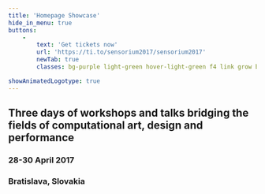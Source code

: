 ```yaml
---
title: 'Homepage Showcase'
hide_in_menu: true
buttons:
    -
        text: 'Get tickets now'
        url: 'https://ti.to/sensorium2017/sensorium2017'
        newTab: true
        classes: bg-purple light-green hover-light-green f4 link grow ba bw1 ph3 pv2 mb2 dib

showAnimatedLogotype: true
---
```


## Three days of workshops and talks bridging the fields of computational art, design and performance
### 28-30 April 2017
### Bratislava, Slovakia